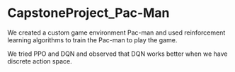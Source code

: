 # CapstoneProject_Pac-Man
We created a custom game environment Pac-man and used reinforcement learning algorithms to train the Pac-man to play the game.

We tried PPO and DQN and observed that DQN works better when we have discrete action space.

